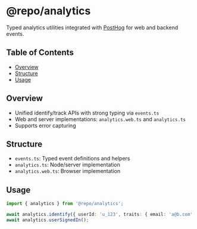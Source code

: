 # @repo/analytics

Typed analytics utilities integrated with [PostHog](https://posthog.com/) for web and backend events.

## Table of Contents

<!-- START doctoc generated TOC please keep comment here to allow auto update -->
<!-- DON'T EDIT THIS SECTION, INSTEAD RE-RUN doctoc TO UPDATE -->

- [Overview](#overview)
- [Structure](#structure)
- [Usage](#usage)

<!-- END doctoc generated TOC please keep comment here to allow auto update -->

## Overview

- Unified identify/track APIs with strong typing via `events.ts`
- Web and server implementations: `analytics.web.ts` and `analytics.ts`
- Supports error capturing

## Structure

- `events.ts`: Typed event definitions and helpers
- `analytics.ts`: Node/server implementation
- `analytics.web.ts`: Browser implementation

## Usage

```ts
import { analytics } from '@repo/analytics';

await analytics.identify({ userId: 'u_123', traits: { email: 'a@b.com' } });
await analytics.userSignedIn();
```
